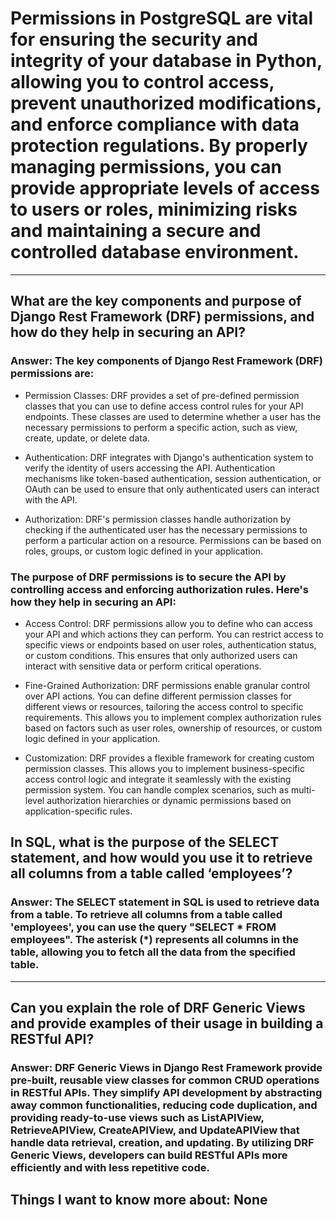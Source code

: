 # Permissions in PostgreSQL are vital for ensuring the security and integrity of your database in Python, allowing you to control access, prevent unauthorized modifications, and enforce compliance with data protection regulations. By properly managing permissions, you can provide appropriate levels of access to users or roles, minimizing risks and maintaining a secure and controlled database environment.

---

## What are the key components and purpose of Django Rest Framework (DRF) permissions, and how do they help in securing an API?

### Answer: The key components of Django Rest Framework (DRF) permissions are:

- Permission Classes: DRF provides a set of pre-defined permission classes that you can use to define access control rules for your API endpoints. These classes are used to determine whether a user has the necessary permissions to perform a specific action, such as view, create, update, or delete data.

- Authentication: DRF integrates with Django's authentication system to verify the identity of users accessing the API. Authentication mechanisms like token-based authentication, session authentication, or OAuth can be used to ensure that only authenticated users can interact with the API.

- Authorization: DRF's permission classes handle authorization by checking if the authenticated user has the necessary permissions to perform a particular action on a resource. Permissions can be based on roles, groups, or custom logic defined in your application.

### The purpose of DRF permissions is to secure the API by controlling access and enforcing authorization rules. Here's how they help in securing an API:

- Access Control: DRF permissions allow you to define who can access your API and which actions they can perform. You can restrict access to specific views or endpoints based on user roles, authentication status, or custom conditions. This ensures that only authorized users can interact with sensitive data or perform critical operations.

- Fine-Grained Authorization: DRF permissions enable granular control over API actions. You can define different permission classes for different views or resources, tailoring the access control to specific requirements. This allows you to implement complex authorization rules based on factors such as user roles, ownership of resources, or custom logic defined in your application.

- Customization: DRF provides a flexible framework for creating custom permission classes. This allows you to implement business-specific access control logic and integrate it seamlessly with the existing permission system. You can handle complex scenarios, such as multi-level authorization hierarchies or dynamic permissions based on application-specific rules.

## In SQL, what is the purpose of the SELECT statement, and how would you use it to retrieve all columns from a table called ‘employees’?

### Answer: The SELECT statement in SQL is used to retrieve data from a table. To retrieve all columns from a table called 'employees', you can use the query "SELECT * FROM employees". The asterisk (*) represents all columns in the table, allowing you to fetch all the data from the specified table.

---

## Can you explain the role of DRF Generic Views and provide examples of their usage in building a RESTful API?

### Answer: DRF Generic Views in Django Rest Framework provide pre-built, reusable view classes for common CRUD operations in RESTful APIs. They simplify API development by abstracting away common functionalities, reducing code duplication, and providing ready-to-use views such as ListAPIView, RetrieveAPIView, CreateAPIView, and UpdateAPIView that handle data retrieval, creation, and updating. By utilizing DRF Generic Views, developers can build RESTful APIs more efficiently and with less repetitive code.

## Things I want to know more about: None